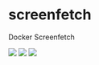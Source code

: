 # screenfetch
Docker Screenfetch

![](https://img.shields.io/github/repo-size/anwa/screenfetch.svg?style=plastic)
![](https://img.shields.io/github/license/anwa/screenfetch.svg?style=plastic)
![](https://img.shields.io/github/tag/anwa/screenfetch.svg?style=plastic)
